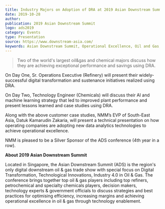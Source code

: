 ```yaml
---  
title: Industry Majors on Adoption of DRA at 2019 Asian Downstream Summit
date: 2019-10-28
author: 
publication: 2019 Asian Downstream Summit
logo: ads2019
category: Events
type: Presentation
source: https://www.downstream-asia.com/
keywords: Asian Downstream Summit, Operational Excellence, Oil and Gas, Digital Transformation, Process Safety
---
```

> Two of the world's largest oil&gas and chemical majors discuss how they are achieving exceptional performance and savings using DRA.

On Day One, Sr. Operations Executive (Refinery) will present their widely-successful digital transformation and sustenance initiatives realized using DRA.  

On Day Two, Technology Engineer (Chemicals) will discuss their AI and machine learning strategy that led to improved plant performance and present lessons learned and case studies using DRA.

Along with the above customer case studies, NMM’s EVP of South-East Asia, Datuk Kamarudin Zakaria, will present a technical presentation on how operating companies are adopting new data analytics technologies to achieve operational excellence. 

NMM is pleased to be a Silver Sponsor of the ADS conference (4th year in a row). 

**About 2019 Asian Downstream Summit**

Located in Singapore, the Asian Downstream Summit (ADS) is the region's only digital downstream oil & gas trade show with special focus on Digital Transformation, Technological Innovations, Industry 4.0 in Oil & Gas. The conference brings together top oil & gas players including top refiners, petrochemical and specialty chemicals players, decision makers, technology experts & government officials to discuss strategies and best practices for optimising efficiency, increasing margins and achieving operational excellence in oil & gas through technology enablement.
